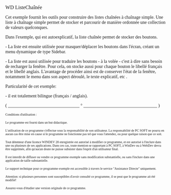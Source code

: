   
<span style="font-family:Arial sans-serif;font-size:16px;">WD ListeChaînée</span>

  
<span style="font-family:Arial sans-serif;font-size:14px;">Cet exemple fournit les outils pour construire des listes chaînées à chaînage simple. Une liste à chaînage simple permet de stocker et parcourir de manière ordonnée une collection de valeurs quelconques.</span>

  
<span style="font-family:Arial sans-serif;font-size:14px;">Dans l'exemple, qui est autoexplicatif, la liste chaînée permet de stocker des boutons. </span>

<span style="font-family:Arial sans-serif;font-size:14px;">- La liste est ensuite utilisée pour masquer/déplacer les boutons dans l'écran, créant un menu dynamique de type Sidebar.</span>

<span style="font-family:Arial sans-serif;font-size:14px;">- La liste est aussi utilisée pour traduire les boutons - à la volée - c'est à dire sans besoin de recharger la fenêtre. Pour cela, on stocke aussi pour chaque bouton le libellé français et le libellé anglais. L'avantage de procéder ainsi est de conserver l'état de la fenêtre, notamment le menu dans son aspect déroulé, le texte explicatif, etc .</span>

  
<span style="font-family:Arial sans-serif;font-size:14px;">Particularité de cet exemple:</span>

<span style="font-family:Arial sans-serif;font-size:14px;">- il est totalement bilingue (français / anglais). </span>

  
  
<span style="font-family:Arial sans-serif;font-size:14px;">( \_\_\_\_\_\_\_\_\_\_\_\_\_\_\_\_\_\_\_\_\_\_\_\_\_\_\_\_\_\_\_\_ ° \_\_\_\_\_\_\_\_\_\_\_\_\_\_\_\_\_\_\_\_\_\_\_\_\_\_\_\_\_\_\_\_\_ )</span>

  
<span style="font-family:Arial sans-serif;font-size:10px;">Conditions d'utilisation :</span>

<span style="font-family:Arial sans-serif;font-size:10px;">Le programme est fourni dans un but didactique.</span>

<span style="font-family:Arial sans-serif;font-size:10px;">L'utilisation de ce programme s'effectue sous la responsabilité de son utilisateur. La responsabilité de PC SOFT ne pourra en aucun cas être mise en cause si le programme ne fonctionne pas tel que vous l'attendez, ou pour quelque raison que ce soit. </span>

<span style="font-family:Arial sans-serif;font-size:10px;">Tout détenteur d'une licence WINDEV 28 enregistrée est autorisé à modifier ce programme, et est autorisé à l'inclure dans une ou plusieurs de ses applications. Dans ces cas, toute mention se rapportant à PC SOFT, à WinDev ou à WebDev devra être supprimée, afin qu'aucun doute ne puisse subsister dans l'esprit d'un utilisateur final.</span>

<span style="font-family:Arial sans-serif;font-size:10px;">Il est interdit de diffuser ou vendre ce programme exemple sans modification substantielle, ou sans l'inclure dans une application de taille substantielle.</span>

<span style="font-family:Arial sans-serif;font-size:10px;">Le support technique pour ce programme exemple est accessible à travers le service "Assistance Directe" uniquement.</span>

<span style="font-family:Arial sans-serif;font-size:10px;">Attention: si plusieurs personnes sont susceptibles d'avoir consulté ce programme, il se peut que le programme ait été modifié! </span>

<span style="font-family:Arial sans-serif;font-size:10px;">Assurez-vous d'étudier une version originale de ce programme.</span>

  
  